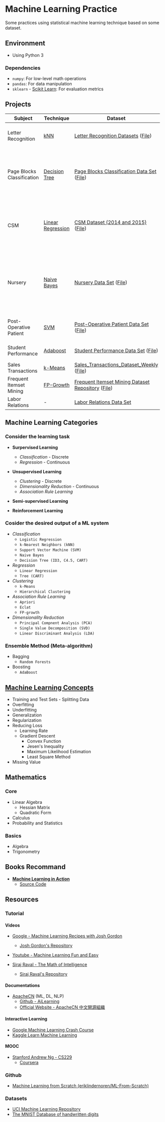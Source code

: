 # Machine Learning Practice

Some practices using statistical machine learning technique based on some dataset.

## Environment

* Using Python 3

### Dependencies

* `numpy`: For low-level math operations
* `pandas`: For data manipulation
* `sklearn` - [Scikit Learn](http://scikit-learn.org/): For evaluation metrics

## Projects

Subject|Technique|Dataset|Solution|Notes
-------|---------|-------|--------|-----
Letter Recognition|[kNN](Algorithm/kNN/kNN.md)|[Letter Recognition Datasets](https://archive.ics.uci.edu/ml/datasets/letter+recognition) ([File](Datasets/letter-recognition.csv))|[kNN From Scratch](Algorithm/kNN/kNN_Letter_Recognition/kNN_Letter_Recognition_FromScratch.py), [kNN Scikit Learn](Algorithm/kNN/kNN_Letter_Recognition/kNN_Letter_Recognition_sklearn.py)|[Notes](Notes/Subject/Letter_Recognition.md)
Page Blocks Classification|[Decision Tree](Algorithm/DecisionTree/DecisionTree.md)|[Page Blocks Classification Data Set](https://archive.ics.uci.edu/ml/datasets/Page+Blocks+Classification) ([File](Datasets/page-blocks.csv))|[Decision Tree (CART) From Scratch](Algorithm/DecisionTree/DecisionTree_Page_Blocks_Classification/DecisionTree_Page_Blocks_Classification_FromScratch.py), [Decision Tree Scikit Learn](Algorithm/DecisionTree/DecisionTree_Page_Blocks_Classification/DecisionTree_Page_Blocks_Classification_sklearn.py)|[Notes](Notes/Subject/Page_Blocks_Classification.md)
CSM|[Linear Regression](Algorithm/LinearRegression/LinearRegression.md)|[CSM Dataset (2014 and 2015)](https://archive.ics.uci.edu/ml/datasets/CSM+%28Conventional+and+Social+Media+Movies%29+Dataset+2014+and+2015) ([File](Datasets/2014-and-2015-CSM-dataset.csv))|[Linear Regression From Scratch](Algorithm/LinearRegression/LinearRegression_CSM/LinearRegression_CSM_FromScratch.py), [Linear Regression Scikit Learn](Algorithm/LinearRegression/LinearRegression_CSM/LinearRegression_CSM_sklearn.py)|[Notes](Notes/Subject/CSM.md)
Nursery|[Naive Bayes](Algorithm/NaiveBayes/NaiveBayes.md)|[Nursery Data Set](https://archive.ics.uci.edu/ml/datasets/nursery) ([File](Datasets/nursery.csv))|[Gaussian Naive Bayes From Scratch](Algorithm/NaiveBayes/NaiveBayes_Nursery/NaiveBayes_Nursery_FromScratch.py), [Gaussian Naive Bayes Scikit Learn](Algorithm/NaiveBayes/NaiveBayes_Nursery/NaiveBayes_Nursery_sklearn.py)|[Notes](Notes/Subject/Nursery.md)
Post-Operative Patient|[SVM](Algorithm/SVM/SVM.md)|[Post-Operative Patient Data Set](http://archive.ics.uci.edu/ml/datasets/post-operative+patient) ([File](Datasets/post-operative.csv))|[SVM From Scratch](Algorithm/SVM/SVM_Post_Operative_Patient/SVM_Post_Operative_Patient_FromScratch.py), [SVM Scikit Learn](Algorithm/SVM/SVM_Post_Operative_Patient/SVM_Post_Operative_Patient_sklearn.py)|[Notes](Notes/Subject/Postoperative_Patient.md)
Student Performance|[Adaboost](Algorithm/Adaboost/Adaboost.md)|[Student Performance Data Set](https://archive.ics.uci.edu/ml/datasets/Student+Performance) ([File](Datasets/student-mat.csv))|[Adaboost Scikit Learn](Algorithm/Adaboost/Adaboost_Student_Performance/Adaboost_Student_Performance_sklearn.py)|[Notes](Notes/Subject/Student_Performance.md)
Sales Transactions|[k-Means](Algorithm/KMeans/KMeans.md)|[Sales_Transactions_Dataset_Weekly](http://archive.ics.uci.edu/ml/datasets/sales_transactions_dataset_weekly) ([File](Datasets/Sales_Transactions_Dataset_Weekly.csv))||[Notes](Notes/Subject/Sales_Transactions.md)
Frequent Itemset Mining|[FP-Growth](Algorithm/FP-Growth/FP-Growth.md)|[Frequent Itemset Mining Dataset Repository](http://fimi.ua.ac.be/data/) ([File](Datasets/retail.csv))||[Notes](Notes/Subject/Frequent_Itemset_Mining.md)
Labor Relations|-|[Labor Relations Data Set](https://archive.ics.uci.edu/ml/datasets/Labor+Relations)||[Notes](Notes/Subject/Labor_Relations.md)

## Machine Learning Categories

### Consider the learning task

* **Surpervised Learning**
    * *Classification* - Discrete
    * *Regression* - Continuous
* **Unsupervised Learning**
    * *Clustering* - Discrete
    * *Dimensionality Reduction* - Continuous
    * *Association Rule Learning*

* **Semi-supervised Learning**
* **Reinforcement Learning**

### Cosider the desired output of a ML system

* *Classification*
    * `Logistic Regression`
    * `k-Nearest Neighbors (kNN)`
    * `Support Vector Machine (SVM)`
    * `Naive Bayes`
    * `Decision Tree (ID3, C4.5, CART)`
* *Regression*
    * `Linear Regression`
    * `Tree (CART)`
* *Clustering*
    * `k-Means`
    * `Hierarchical Clustering`
* *Association Rule Learning*
    * `Apriori`
    * `Eclat`
    * `FP-growth`
* *Dimensionality Reduction*
    * `Principal Compnent Analysis (PCA)`
    * `Single Value Decomposition (SVD)`
    * `Linear Discriminant Analysis (LDA)`

### Ensemble Method (Meta-algorithm)

* Bagging
    * `Random Forests`
* Boosting
    * `AdaBoost`

## [Machine Learning Concepts](Notes/MachineLearningConcepts.md)

* Training and Test Sets - Splitting Data
* Overfitting
* Underfitting
* Generalization
* Regularization
* Reducing Loss
    * Learning Rate
    * Gradient Descent
        * Convex Function
        * Jesen's Inequality
        * Maximum Likelihood Estimation
        * Least Square Method
* Missing Value

## Mathematics

### Core

* Linear Algebra
    * Hessian Matrix
    * Quadratic Form
* Calculus
* Probability and Statistics

### Basics

* Algebra
* Trigonometry

## Books Recommand

* [**Machine Learning in Action**](https://www.manning.com/books/machine-learning-in-action)
    * [Source Code](https://manning-content.s3.amazonaws.com/download/3/29c6e49-7df6-4909-ad1d-18640b3c8aa9/MLiA_SourceCode.zip)

## Resources

### Tutorial

#### Videos

* [Google - Machine Learning Recipes with Josh Gordon](https://www.youtube.com/playlist?list=PLOU2XLYxmsIIuiBfYad6rFYQU_jL2ryal)
    * [Josh Gordon's Repository](https://github.com/random-forests)
* [Youtube - Machine Learning Fun and Easy](https://www.youtube.com/playlist?list=PL_Nji0JOuXg2udXfS6nhK3CkIYLDtHNLp)

* [Siraj Raval - The Math of Intelligence](https://www.youtube.com/playlist?list=PL2-dafEMk2A7mu0bSksCGMJEmeddU_H4D)
    * [Siraj Raval's Repository](https://github.com/llSourcell)

#### Documentations

* [ApacheCN](http://ailearning.apachecn.org/) (ML, DL, NLP)
    * [Github - AiLearning](https://github.com/apachecn/AiLearning)
    * [Official Website - ApacheCN 中文開源組織](http://www.apachecn.org/)

#### Interactive Learning

* [Google Machine Learning Crash Course](https://developers.google.com/machine-learning/crash-course/)
* [Kaggle Learn Machine Learning](https://www.kaggle.com/learn/machine-learning)

#### MOOC

* [Stanford Andrew Ng - CS229](http://cs229.stanford.edu/)
    * [Coursera](https://www.coursera.org/learn/machine-learning)

### Github

* [Machine Learning from Scratch (eriklindernoren/ML-From-Scratch)](https://github.com/eriklindernoren/ML-From-Scratch)

### Datasets

* [UCI Machine Learning Repository](https://archive.ics.uci.edu/ml/index.html)
* [The MNIST Database of handwritten digits](http://yann.lecun.com/exdb/mnist/)
